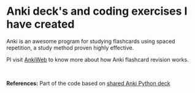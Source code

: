 # Anki deck's and coding exercises I have created
Anki is an awesome program for studying flashcards using spaced repetition, a study method proven highly effective.

Pl visit [AnkiWeb](https://apps.ankiweb.net/) to know more about how Anki flashcard revision works. 

<br>

**References:** Part of the code based on [shared Anki Python deck](https://ankiweb.net/shared/info/1060094053)

